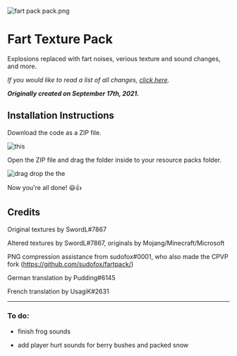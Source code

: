 ![fart pack pack.png](https://cdn.discordapp.com/attachments/676981402276855823/1093850586149036092/pack_wide.png)

# Fart Texture Pack

Explosions replaced with fart noises, verious texture and sound changes, and more.

*If you would like to read a list of all changes, [click here](https://github.com/SwordLSL/Fart-Texture-Pack/blob/main/Changes%20List.md).*

***Originally created on September 17th, 2021.***


## Installation Instructions

Download the code as a ZIP file.

![this](https://cdn.discordapp.com/attachments/676981402276855823/1114238957509689424/image.png)

Open the ZIP file and drag the folder inside to your resource packs folder.

![drag drop the the](https://cdn.discordapp.com/attachments/676981402276855823/1114240601525850152/image.png)

Now you're all done! 😃👍

## Credits

Original textures by SwordL#7867

Altered textures by SwordL#7867, originals by Mojang/Minecraft/Microsoft

PNG compression assistance from sudofox#0001, who also made the CPVP fork (https://github.com/sudofox/fartpack/)

German translation by Pudding#6145

French translation by UsagiK#2631

---

### To do:

- finish frog sounds

- add player hurt sounds for berry bushes and packed snow
